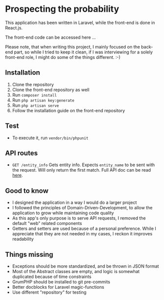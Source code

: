 # Prospecting the probability

This application has been written in Laravel, while the front-end is done in React.js.

The front-end code can be accessed here ...

Please note, that when writing this project, I mainly focused on the back-end part, so while I tried to keep it clean,
if I was interviewing for a solely front-end role, I might do some of the things different. :-)

## Installation

1. Clone the repository
2. Clone the front-end repository as well
3. Run `composer install`
4. Run `php artisan key:generate`
5. Run `php artisan serve`
6. Follow the installation guide on the front-end repository

## Test

- To execute it, run `vendor/bin/phpunit`

## API routes

- `GET /entity_info` Gets entity info. Expects `entity_name` to be sent with the request. Will only return the first match. Full API doc can be read [here](https://app.swaggerhub.com/apis/i6643/prospectingProbability/1.0.0#/EntityInfo).

## Good to know

- I designed the application in a way I would do a larger project
- I followed the principles of Domain-Driven-Development, to allow the application to grow while maintaining code quality
- As this app's only purpose is to serve API requests, I removed the default "web" related components
- Getters and setters are used because of a personal preference. While I appreciate that they are not needed in my cases, I reckon it improves readability

## Things missing

- Exceptions should be more standardized, and be thrown in JSON format
- Most of the Abstract classes are empty, and logic is somewhat duplicated because of time constraints
- GrumPHP should be installed to git pre-commits
- Better docblocks for Laravel magic-functions 
- Use different "repository" for testing
